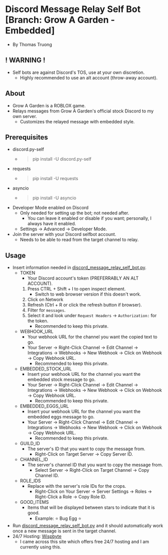 # Discord Message Relay Self Bot [Branch: Grow A Garden - Embedded]
- By Thomas Truong

## ! WARNING !
- Self bots are against Discord's TOS, use at your own discretion.
  - Highly recommended to use an alt account (throw-away account).

## About
- Grow A Garden is a ROBLOX game.
- Relays messages from Grow A Garden's official stock Discord to my own server.
  - Customizes the relayed message with embedded style.

## Prerequisites
- discord.py-self
  - > pip install -U discord.py-self
- requests
  - > pip install -U requests
- asyncio
  - > pip install -U asyncio
- Developer Mode enabled on Discord
  - Only needed for setting up the bot; not needed after.
    - You can leave it enabled or disable if you want; personally, I always have it enabled.
  - Settings -> Advanced -> Developer Mode.
- Join the server with your Discord selfbot account.
  - Needs to be able to read from the target channel to relay.

## Usage
- Insert information needed in [discord_message_relay_self_bot.py](discord_message_relay_self_bot.py).
  - TOKEN
    - Your Discord account's token (PREFERRABLY AN ALT ACCOUNT).
    1. Press CTRL + Shift + I to open inspect element.
        - Switch to web browser version if this doesn't work.
    2. Click on Network
    3. Refresh (Ctrl + R or click the refresh button if browser).
    4. Filter for `messages`.
    5. Select it and look under `Request Headers` -> `Authorization:` for the token.
        - Recommended to keep this private.
  - WEBHOOK_URL
    - Your webhook URL for the channel you want the copied text to go.
    - Your Server -> Right-Click Channel -> Edit Channel -> Integrations -> Webhooks -> New Webhook -> Click on Webhook -> Copy Webhook URL.
        - Recommended to keep this private.
  - EMBEDDED_STOCK_URL
    - Insert your webhook URL for the channel you want the embedded stock message to go.
    - Your Server -> Right-Click Channel -> Edit Channel -> Integrations -> Webhooks -> New Webhook -> Click on Webhook -> Copy Webhook URL.
        - Recommended to keep this private.
  - EMBEDDED_EGGS_URL
    - Insert your webhook URL for the channel you want the embedded eggs message to go.
    - Your Server -> Right-Click Channel -> Edit Channel -> Integrations -> Webhooks -> New Webhook -> Click on Webhook -> Copy Webhook URL.
        - Recommended to keep this private.
  - GUILD_ID
    - The server's ID that you want to copy the message from.
      - Right-Click on Target Server -> Copy Server ID.
  - CHANNEL_ID
    - The server's channel ID that you want to copy the message from.
      - Select Server -> Right-Click on Target Channel -> Copy Channel ID.
  - ROLE_IDS
    - Replace with the server's role IDs for the crops.
      - Right-Click on Your Server -> Server Settings -> Roles -> Right-Click a Role -> Copy Role ID.
  - GOOD_ITEMS
    - Items that will be displayed between stars to indicate that it is good.
      - Example: ⭐ Bug Egg ⭐
- Run [discord_message_relay_self_bot.py](discord_message_relay_self_bot.py) and it should automatically work once a new message is sent in the target channel.
- 24/7 Hosting: [Wispbyte](http://wispbyte.com/)
  - I came across this site which offers free 24/7 hosting and I am currently using this.